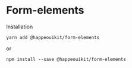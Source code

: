 # Form-elements



Installation

    yarn add @happeouikit/form-elements

or 

    npm install --save @happeouikit/form-elements
